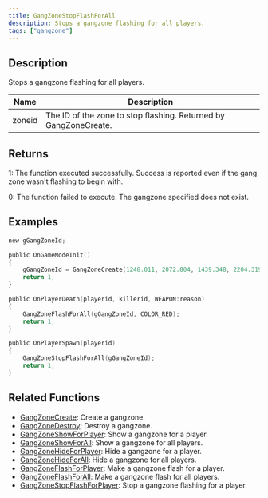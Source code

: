 ```yaml
---
title: GangZoneStopFlashForAll
description: Stops a gangzone flashing for all players.
tags: ["gangzone"]
---
```


## Description

Stops a gangzone flashing for all players.

| Name   | Description                                                      |
| ------ | ---------------------------------------------------------------- |
| zoneid | The ID of the zone to stop flashing. Returned by GangZoneCreate. |

## Returns

1: The function executed successfully. Success is reported even if the gang zone wasn't flashing to begin with.

0: The function failed to execute. The gangzone specified does not exist.

## Examples

```c
new gGangZoneId;

public OnGameModeInit()
{
    gGangZoneId = GangZoneCreate(1248.011, 2072.804, 1439.348, 2204.319);
    return 1;
}

public OnPlayerDeath(playerid, killerid, WEAPON:reason)
{
    GangZoneFlashForAll(gGangZoneId, COLOR_RED);
    return 1;
}

public OnPlayerSpawn(playerid)
{
    GangZoneStopFlashForAll(gGangZoneId);
    return 1;
}
```

## Related Functions

- [GangZoneCreate](GangZoneCreate): Create a gangzone.
- [GangZoneDestroy](GangZoneDestroy): Destroy a gangzone.
- [GangZoneShowForPlayer](GangZoneShowForPlayer): Show a gangzone for a player.
- [GangZoneShowForAll](GangZoneShowForAll): Show a gangzone for all players.
- [GangZoneHideForPlayer](GangZoneHideForPlayer): Hide a gangzone for a player.
- [GangZoneHideForAll](GangZoneHideForAll): Hide a gangzone for all players.
- [GangZoneFlashForPlayer](GangZoneFlashForPlayer): Make a gangzone flash for a player.
- [GangZoneFlashForAll](GangZoneFlashForAll): Make a gangzone flash for all players.
- [GangZoneStopFlashForPlayer](GangZoneStopFlashForPlayer): Stop a gangzone flashing for a player.
